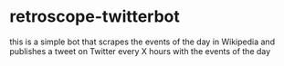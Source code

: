 # retroscope-twitterbot

this is a simple bot that scrapes the events of the day in Wikipedia and publishes a tweet on Twitter every X hours with the events of the day

